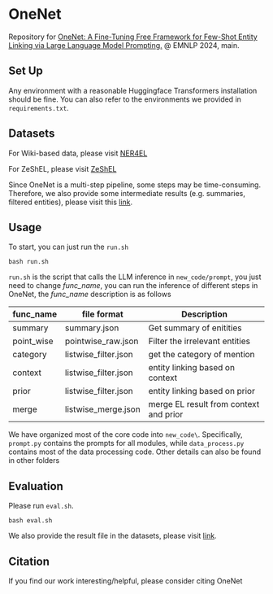 # OneNet
Repository for [OneNet: A Fine-Tuning Free Framework for Few-Shot Entity Linking via Large Language Model Prompting.](https://openreview.net/forum?id=GCxvf6qxeW) @ EMNLP 2024, main.

## Set Up

 Any environment with a reasonable Huggingface Transformers installation should be fine. You can also refer to the environments we provided in `requirements.txt`.

## Datasets
For Wiki-based data, please visit [NER4EL](https://github.com/Babelscape/ner4el/tree/master)

For ZeShEL, please visit [ZeShEL](https://github.com/lajanugen/zeshel)

Since OneNet is a multi-step pipeline, some steps may be time-consuming. Therefore, we also provide some intermediate results (e.g. summaries, filtered entities), please visit this [link](https://drive.google.com/file/d/1rHX7HgWdkwnSPf6p68FHf8_s_6OBrGRK/view?usp=sharing).

## Usage

To start, you can just run the `run.sh`
```
bash run.sh
```

`run.sh` is the script that calls the LLM inference in `new_code/prompt`, you just need to change *func_name*, you can run the inference of different steps in OneNet, the *func_name* description is as follows

| func_name | file format | Description |
|------------|------|-------------|
|summary | summary.json| Get summary of enitities|
|point_wise | pointwise_raw.json | Filter the irrelevant entities |
|category | listwise_filter.json | get the category of mention|
|context | listwise_filter.json | entity linking based on context |
|prior | listwise_filter.json | entity linking based on prior |
|merge | listwise_merge.json | merge EL result from context and prior |

We have organized most of the core code into `new_code\`. Specifically, `prompt.py` contains the prompts for all modules, while `data_process.py` contains most of the data processing code. Other details can also be found in other folders

## Evaluation

Please run `eval.sh`. 
```
bash eval.sh
```
We also provide the result file in the datasets, please visit [link](https://drive.google.com/file/d/1rHX7HgWdkwnSPf6p68FHf8_s_6OBrGRK/view?usp=sharing).


## Citation

If you find our work interesting/helpful, please consider citing OneNet
